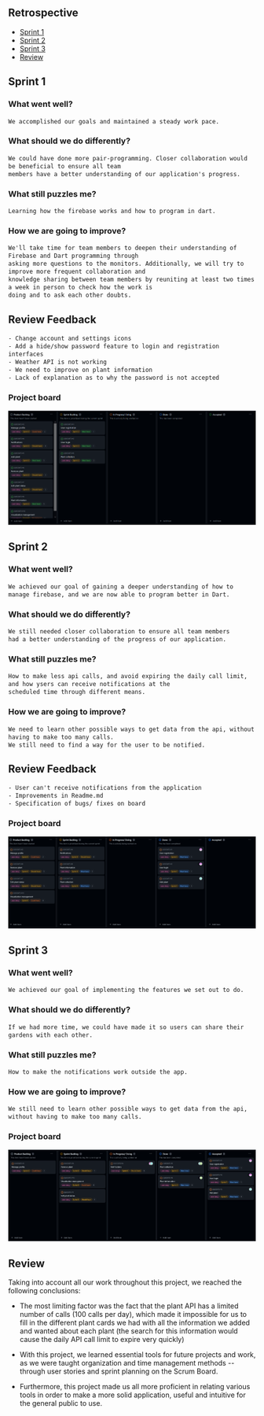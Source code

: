 ## Retrospective 

* [Sprint 1](#Sprint-1)
* [Sprint 2](#Sprint-2)
* [Sprint 3](#Sprint-3)
* [Review](#Review)

## Sprint 1

### What went well?

    We accomplished our goals and maintained a steady work pace.
    

### What should we do differently?

    We could have done more pair-programming. Closer collaboration would be beneficial to ensure all team 
    members have a better understanding of our application's progress.

### What still puzzles me?
    
    Learning how the firebase works and how to program in dart.

### How we are going to improve?

    We'll take time for team members to deepen their understanding of Firebase and Dart programming through 
    asking more questions to the monitors. Additionally, we will try to improve more frequent collaboration and
    knowledge sharing between team members by reuniting at least two times a week in person to check how the work is 
    doing and to ask each other doubts.

## Review Feedback

    - Change account and settings icons
    - Add a hide/show password feature to login and registration interfaces
    - Weather API is not working
    - We need to improve on plant information
    - Lack of explanation as to why the password is not accepted

### Project board


<p align="center">
    <img src="sprints/sprint1.png" alt="Sprint 1">
</p>  

## Sprint 2

### What went well?

    We achieved our goal of gaining a deeper understanding of how to manage firebase, and we are now able to program better in Dart.
    

### What should we do differently?

    We still needed closer collaboration to ensure all team members
    had a better understanding of the progress of our application.

### What still puzzles me?
    
    How to make less api calls, and avoid expiring the daily call limit, and how ysers can receive notifications at the 
    scheduled time through different means.

### How we are going to improve?

    We need to learn other possible ways to get data from the api, without having to make too many calls.
    We still need to find a way for the user to be notified.

## Review Feedback

    - User can't receive notifications from the application
    - Improvements in Readme.md
    - Specification of bugs/ fixes on board

### Project board

<p align="center">
    <img src="sprints/sprint2.png" alt="Sprint 2">
</p>  

## Sprint 3

### What went well?

    We achieved our goal of implementing the features we set out to do.

### What should we do differently?

    If we had more time, we could have made it so users can share their gardens with each other.

### What still puzzles me?
    
    How to make the notifications work outside the app.

### How we are going to improve?

    We still need to learn other possible ways to get data from the api, without having to make too many calls.

### Project board

<p align="center">
    <img src="sprints/sprint3.png" alt="Sprint 3">
</p> 

## Review

Taking into account all our work throughout this project, we reached the following conclusions:

- The most limiting factor was the fact that the plant API has a limited number of calls (100 calls per day), which made it 
  impossible for us to fill in the different plant cards we had with all the information we added and wanted about each plant 
  (the search for this information would cause the daily API call limit to expire very quickly)

- With this project, we learned essential tools for future projects and work, as we were taught organization and time management 
  methods -- through user stories and sprint planning on the Scrum Board.

- Furthermore, this project made us all more proficient in relating various tools in order to make a more solid application, 
  useful and intuitive for the general public to use.

